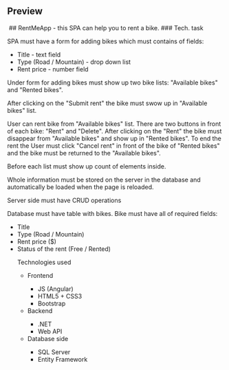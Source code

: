 ## Preview
<img src="" />
## RentMeApp - this SPA can help you to rent a bike.
### Tech. task
<p>SPA must have a form for adding bikes which must contains of fields:</p>
<ul>
  <li>Title - text field</li>
  <li>Type (Road / Mountain) - drop down list</li>
  <li>Rent price - number field</li>
</ul>
<p>Under form for adding bikes must show up two bike lists: "Available bikes" and "Rented bikes".</p>
<p>After clicking on the "Submit rent" the bike must swow up in "Available bikes" list.</p>
<p>User can rent bike from "Available bikes" list. There are two buttons in front of each bike: "Rent" and "Delete".
After clicking on the "Rent" the bike must disappear from "Available bikes" and show up in "Rented bikes".
To end the rent the User must click "Cancel rent" in front of the bike of "Rented bikes" and the bike must be returned to the "Available bikes".</p>
<p>Before each list must show up count of elements inside.</p>
<p>Whole information must be stored on the server in the database and automatically be loaded when the page is reloaded.</p>
<p>Server side must have CRUD operations</p>
<p>Database must have table with bikes. Bike must have all of required fields:</p>
<ul>
  <li>Title</li>
  <li>Type (Road / Mountain)</li>
  <li>Rent price ($)</li>
  <li>Status of the rent (Free / Rented)</li>
</ul>
<ul>Technologies used
    <ul>
      <li>Frontend</li>
        <ul>
          <li>JS (Angular)</li>
          <li>HTML5 + CSS3</li>
          <li>Bootstrap</li>
        </ul>
      <li>Backend</li>
        <ul>
          <li>.NET</li>
          <li>Web API</li>
        </ul>
      <li>Database side</li>
        <ul>
          <li>SQL Server</li>
          <li>Entity Framework</li>
        </ul>
    </ul>
</ul>
